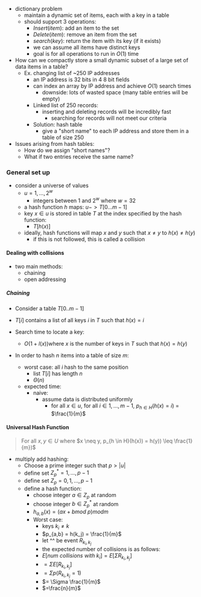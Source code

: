 - dictionary problem
	- maintain a dynamic set of items, each with a key in a table
	- should support 3 operations:
		- $Insert(item)$: add an item to the set
		- $Delete(item)$: remove an item from the set
		- $search(key)$: return the item with its key (if it exists)
		- we can assume all items have distinct keys
		- goal is for all operations to run in $O(1)$ time
- How can we compactly store a small dynamic subset of a large set of data items in a table?
	- Ex. changing list of ~250 IP addresses
		- an IP address is 32 bits in 4 8 bit fields
		- can index an array by IP address and achieve $O(1)$ search times
			- downside: lots of wasted space (many table entries will be empty)
		- Linked list of 250 records:
			- inserting and deleting records will be incredibly fast
				- searching for records will not meet our criteria
		- Solution: hash table
			- give a "short name" to each IP address and store them in a table of size 250
- Issues arising from hash tables:
	- How do we assign "short names"?
	- What if two entries receive the same name?

### General set up
- consider a universe of values
	- $u = {1,\dots,2^w}$
		- integers between $1$ and $2^w$ where $w = 32$
	- a hash function $h$ maps: $u -> T[0 \dots m-1]$
	- key $x \in u$ is stored in table $T$ at the index specified by the hash function:
		- $T[h(x)]$
	- ideally, hash functions will map $x$ and $y$ such that $x \neq y$ to $h(x) \neq h(y)$
		- if this is not followed, this is called a collision

#### Dealing with collisions
- two main methods:
	- chaining
	- open addressing

##### Chaining
- Consider a table $T[0..m-1]$
- $T[i]$ contains a list of all keys $i$ in $T$ such that $h(x) = i$
- Search time to locate a key:
	- $O(1+l(x))$where $x$ is the number of keys in $T$ such that $h(x) = h(y)$

- In order to hash $n$ items into a table of size $m$:
	- worst case: all $i$ hash to the same position
		- list $T[i]$ has length $n$
		- $\Theta(n)$
	- expected time:
		- naive:
			- assume data is distributed uniformly
				- for all $x \in u$, for all $i \in {1, \dots, m-1}$, $p_{h \in H}(h(x) = i)$ = $\frac{1}{m}$
#### Universal Hash Function
> For all $x,y \in U$ where $x \neq y, p_{h \in H}(h(x)) = h(y)) \leq \frac{1}{m})$

- multiply add hashing:
	- Choose a prime integer such that $p > | u |$
	- define set $Z_p^* = {1, \dots, p-1}$
	- define set $Z_p = 0,1,\dots,p-1$
	- define a hash function:
		- choose integer $a \in Z_p$ at random
		- choose integer $b \in Z_p^*$ at random
		- $h_{a,b}(x) = (ax + b mod\ p) mod m$
		- Worst case:
			- keys $k_i \neq k$
			- $p_{a,b} = h(k_j) = \frac{1}{m}$
			- let ^^ be event $R_{k_i,k_j}$
			- the expected number of collisions is as follows:
			- $E[num\ collisions\ with\ k_i] = E[\Sigma R_{k_i,k_j}]$
			- $= \Sigma E[R_{k_i,k_j}]$
			- $= \Sigma p(R_{k_i,k_j} = 1)$
			- $= \Sigma \frac{1}{m}$
			- $=\frac{n}{m}$